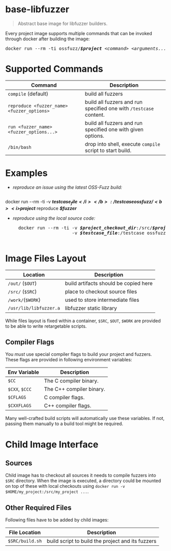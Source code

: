 # base-libfuzzer
> Abstract base image for libfuzzer builders.

Every project image supports multiple commands that can be invoked through docker after building the image:

<pre>
docker run --rm -ti ossfuzz/<b><i>$project</i></b> <i>&lt;command&gt;</i> <i>&lt;arguments...&gt;</i>
</pre>

# Supported Commands

| Command | Description |
|---------|-------------|
| `compile` (default) | build all fuzzers
| `reproduce <fuzzer_name> <fuzzer_options>` | build all fuzzers and run specified one with `/testcase` content.
| `run <fuzzer_name> <fuzzer_options...>` | build all fuzzers and run specified one with given options.
| `/bin/bash` | drop into shell, execute `compile` script to start build.

# Examples

- *reproduce an issue using the latest OSS-Fuzz build:*

   <pre>
docker run --rm -ti -v <b><i>$testcase_file</i></b>:/testcase ossfuzz/<b><i>$project</i></b> reproduce <b><i>$fuzzer</i></b>
   </pre>

- *reproduce using the local source code:*

    <pre>
    docker run --rm -ti -v <b><i>$project_checkout_dir</i></b>:/src/<b><i>$project</i></b> \
                        -v <b><i>$testcase_file</i></b>:/testcase ossfuzz/<b><i>$project</i></b> reproduce <b><i>$fuzzer</i></b>
    </pre>


# Image Files Layout


| Location | Description |
| -------- | ----------  |
| `/out/` (`$OUT`)       | build artifacts should be copied here  |
| `/src/` (`$SRC`)       | place to checkout source files |
| `/work/`(`$WORK`)      | used to store intermediate files |
| `/usr/lib/libfuzzer.a` | libfuzzer static library |

While files layout is fixed within a container, `$SRC`, `$OUT`, `$WORK` are
provided to be able to write retargetable scripts.


## Compiler Flags

You *must* use special compiler flags to build your project and fuzzers.
These flags are provided in following environment variables:

| Env Variable    | Description
| -------------   | --------
| `$CC`           | The C compiler binary.
| `$CXX`, `$CCC`  | The C++ compiler binary.
| `$CFLAGS`       | C compiler flags.
| `$CXXFLAGS`     | C++ compiler flags.

Many well-crafted build scripts will automatically use these variables. If not,
passing them manually to a build tool might be required.


# Child Image Interface

## Sources

Child image has to checkout all sources it needs to compile fuzzers into
`$SRC` directory. When the image is executed, a directory could be mounted
on top of these with local checkouts using
`docker run -v $HOME/my_project:/src/my_project ...`.

## Other Required Files

Following files have to be added by child images:

| File Location   | Description |
| -------------   | ----------- |
| `$SRC/build.sh` | build script to build the project and its fuzzers |
